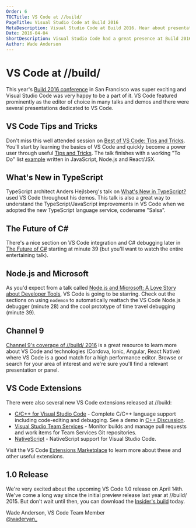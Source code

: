 ```yaml
---
Order: 6
TOCTitle: VS Code at //build/
PageTitle: Visual Studio Code at Build 2016
MetaDescription: Visual Studio Code at Build 2016. Hear about presentations featuring VS Code. 
Date: 2016-04-04
ShortDescription: Visual Studio Code had a great presence at Build 2016.
Author: Wade Anderson
---
```


# VS Code at //build/

This year's [Build 2016 conference](http://build.microsoft.com/) in San Francisco was super exciting and Visual Studio Code was very happy to be a part of it. VS Code featured prominently as the editor of choice in many talks and demos and there were several presentations dedicated to VS Code.

## VS Code Tips and Tricks

Don't miss this well attended session on [Best of VS Code: Tips and Tricks](https://channel9.msdn.com/Events/Build/2016/B887). You'll start by learning the basics of VS Code and quickly become a power user through useful [Tips and Tricks](https://github.com/Microsoft/vscode-tips-and-tricks). The talk finishes with a working "To Do" list [example](https://github.com/Microsoft/vscode-react-sample) written in JavaScript, Node.js and React/JSX.

## What's New in TypeScript

TypeScript architect Anders Hejlsberg's talk on [What's New in TypeScript?](https://channel9.msdn.com/Events/Build/2016/B881) used VS Code throughout his demos. This talk is also a great way to understand the TypeScript/JavaScript improvements in VS Code when we adopted the new TypeScript language service, codename "Salsa".

## The Future of C&#35;

There's a nice section on VS Code integration and C&#35; debugging later in [The Future of C&#35;](https://channel9.msdn.com/Events/Build/2016/B889) starting at minute 39 (but you'll want to watch the entire entertaining talk).

## Node.js and Microsoft

As you'd expect from a talk called [Node.js and Microsoft: A Love Story about Developer Tools](https://channel9.msdn.com/Events/Build/2016/B870), VS Code is going to be starring.  Check out the sections on using `nodemon` to automatically reattach the VS Code Node.js debugger (minute 28) and the cool prototype of time travel debugging (minute 39).

## Channel 9

[Channel 9's coverage of //build/ 2016](https://channel9.msdn.com/Events/Build/2016) is a great resource to learn more about VS Code and technologies (Cordova, Ionic, Angular, React Native) where VS Code is a good match for a high performance editor. Browse or search for your area of interest and we're sure you'll find a relevant presentation or panel.

## VS Code Extensions

There were also several new VS Code extensions released at //build:

* [C/C++ for Visual Studio Code](https://marketplace.visualstudio.com/items?itemName=ms-vscode.cpptools) - Complete C/C++ language support including code-editing and debugging. See a demo in [C++ Discussion](https://channel9.msdn.com/Events/Build/2016/C-Discussion).
* [Visual Studio Team Services](https://marketplace.visualstudio.com/items?itemName=ms-vsts.team) - Monitor builds and manage pull requests and work items for Team Services Git repositories.
* [NativeScript](https://marketplace.visualstudio.com/items?itemName=Telerik.nativescript) - NativeScript support for Visual Studio Code.

Visit the VS Code [Extensions Marketplace](https://marketplace.visualstudio.com/VSCode) to learn more about these and other useful extensions.

## 1.0 Release

We're very excited about the upcoming VS Code 1.0 release on April 14th. We've come a long way since the initial preview release last year at //build/ 2015.  But don't wait until then, you can download the [Insider's build](http://code.visualstudio.com/download?insiders=true) today.

Wade Anderson, VS Code Team Member <br>
[@waderyan_](https://twitter.com/waderyan_)
